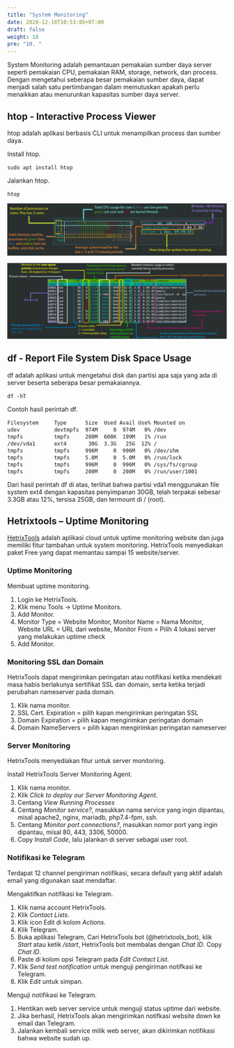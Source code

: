```yaml
---
title: "System Monitoring"
date: 2020-12-16T10:53:05+07:00
draft: false
weight: 18
pre: "10. "
---
```


System Monitoring adalah pemantauan pemakaian sumber daya server seperti pemakaian CPU, pemakaian RAM, storage, network, dan process. Dengan mengetahui seberapa besar pemakaian sumber daya, dapat menjadi salah satu pertimbangan dalam memutuskan apakah perlu menaikkan atau menurunkan kapasitas sumber daya server.

## htop - Interactive Process Viewer

htop adalah aplikasi berbasis CLI untuk menampilkan process dan sumber daya. 

Install htop.

```
sudo apt install htop
```

Jalankan htop.

```
htop
```

![Gambar htop bagian atas](https://raw.githubusercontent.com/musaamin/ubuntu2004/main/static/images/htop-atas.jpg)

![Gambar htop bagian bawah](https://raw.githubusercontent.com/musaamin/ubuntu2004/main/static/images/htop-bawah.jpg)

## df - Report File System Disk Space Usage

df adalah aplikasi untuk mengetahui disk dan partisi apa saja yang ada di server beserta seberapa besar pemakaiannya.

```
df -hT
```

Contoh hasil perintah df.

```
Filesystem     Type      Size  Used Avail Use% Mounted on
udev           devtmpfs  974M     0  974M   0% /dev
tmpfs          tmpfs     200M  608K  199M   1% /run
/dev/vda1      ext4       30G  3.3G   25G  12% /
tmpfs          tmpfs     996M     0  996M   0% /dev/shm
tmpfs          tmpfs     5.0M     0  5.0M   0% /run/lock
tmpfs          tmpfs     996M     0  996M   0% /sys/fs/cgroup
tmpfs          tmpfs     200M     0  200M   0% /run/user/1001
```

Dari hasil perintah df di atas, terlihat bahwa partisi vda1 menggunakan file system ext4 dengan kapasitas penyimpanan 30GB, telah terpakai sebesar 3.3GB atau 12%, tersisa 25GB, dan termount di / (root).

## Hetrixtools – Uptime Monitoring

[HetrixTools](https://hetrixtools.com/) adalah aplikasi cloud untuk uptime monitoring website dan juga memiliki fitur tambahan untuk system monitoring. HetrixTools menyediakan paket Free yang dapat memantau sampai 15 website/server.

### Uptime Monitoring

Membuat uptime monitoring.

1. Login ke HetrixTools.
1. Klik menu Tools → Uptime Monitors.
1. Add Monitor.
1. Monitor Type = Website Monitor, Monitor Name = Nama Monitor, Website URL = URL dari website, Monitor From = Pilih 4 lokasi server yang melakukan uptime check
1. Add Monitor.

### Monitoring SSL dan Domain

HetrixTools dapat mengirimkan peringatan atau notifikasi ketika mendekati masa habis berlakunya sertifikat SSL dan domain, serta ketika terjadi perubahan nameserver pada domain.
1. Klik nama monitor.
1. SSL Cert. Expiration = pilih kapan mengirimkan peringatan SSL
1. Domain Expiration = pilih kapan mengirimkan peringatan domain
1. Domain NameServers = pilih kapan mengirimkan peringatan nameserver

### Server Monitoring

HetrixTools menyediakan fitur untuk server monitoring.

Install HetrixTools Server Monitoring Agent.

1. Klik  nama monitor.
1. Klik _Click to deploy our Server Monitoring Agent_.
1. Centang _View Running Processes_
1. Centang _Monitor service?_, masukkan nama service yang ingin dipantau, misal apache2, nginx, mariadb, php7.4-fpm, ssh.
1. Centang _Monitor port connections?_, masukkan nomor port yang ingin dipantau, misal 80, 443, 3306, 50000.
1. Copy _Install Code_, lalu jalankan di server sebagai user root.

### Notifikasi ke Telegram

Terdapat 12 channel pengiriman notifikasi, secara default yang aktif adalah email yang digunakan saat mendaftar. 

Mengaktifkan notifikasi ke Telegram.

1. Klik nama account HetrixTools.
1. Klik _Contact Lists_.
1. Klik icon Edit di kolom _Actions_.
1. Klik Telegram.
1. Buka aplikasi Telegram, Cari HetrixTools bot (@hetrixtools_bot), klik _Start_ atau ketik _/start_, HetrixTools bot membalas dengan _Chat ID_. Copy _Chat ID_.
1. Paste di kolom opsi Telegram pada _Edit Contact List_.
1. Klik _Send test notification_ untuk menguji pengiriman notifkasi ke Telegram.
1. Klik _Edit_ untuk simpan.

Menguji notifikasi ke Telegram.

1. Hentikan web server service untuk menguji status uptime dari website.
1. Jika berhasil, HetrixTools akan mengirimkan notifkasi website down ke email dan Telegram. 
1. Jalankan kembali service milik web server, akan dikirimkan notifikasi bahwa website sudah up.

